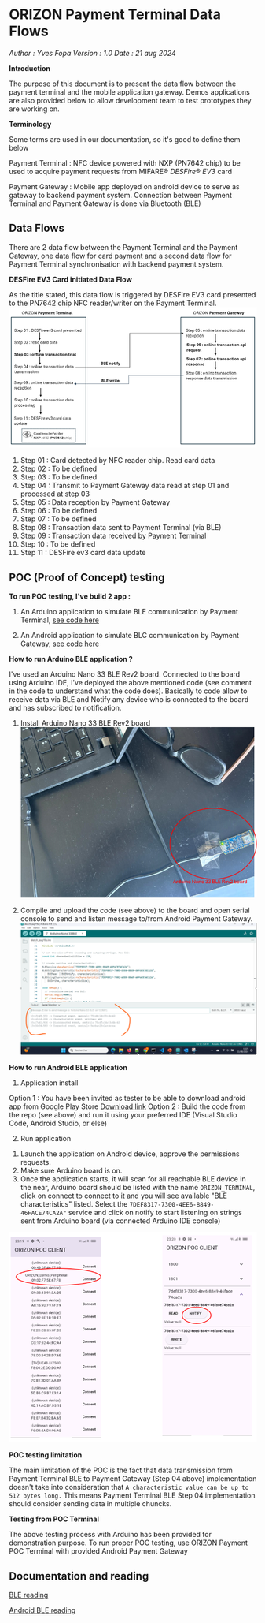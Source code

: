 # ORIZON Payment Terminal Data Flows 

*Author : Yves Fopa
Version : 1.0
Date : 21 aug 2024*

**Introduction**

The purpose of this document is to present the data flow between the payment terminal and the mobile application gateway.
Demos applications are also provided below to allow development team to test prototypes they are working on.

**Terminology**

Some terms are used in our documentation, so it's good to define them below 

Payment Terminal : NFC device powered with NXP (PN7642 chip) to be used to acquire payment requests from MIFARE® _DESFire_® _EV3_ card

Payment Gateway : Mobile app deployed on android device to serve as gateway to backend payment system. Connection between Payment Terminal and Payment Gateway is done via Bluetooth (BLE)

## Data Flows

There are 2 data flow between the Payment Terminal and the Payment Gateway, one data flow for card payment and a second data flow for Payment Terminal synchronisation with backend payment system.

**DESFire EV3 Card initiated Data Flow**

As the title stated, this data flow is triggered by DESFire EV3 card presented to the PN7642 chip NFC reader/writer on the Payment Terminal.
![Figure1](Data%20Flow%202024-08-21%20205156.png)

 1. Step 01 : Card detected by NFC reader chip. Read card data
 2. Step 02 : To be defined
 3. Step 03 : To be defined
 4. Step 04 : Transmit to Payment Gateway data read at step 01 and processed at step 03
 5. Step 05 : Data reception by Payment Gateway
 6. Step 06 : To be defined
 7. Step 07 : To be defined
 8. Step 08 : Transaction data sent to Payment Terminal (via BLE)
 9. Step 09 : Transaction data received by Payment Terminal
 10. Step 10 : To be defined
 11. Step 11 : DESFire ev3 card data update

## POC (Proof of Concept) testing

**To run POC testing, I've build 2 app :**

 1. An Arduino application to simulate BLE communication by Payment Terminal, [see code here](https://github.com/yvesfopa77/orizonbleperipheralpoc/blob/main/sketch_aug19a/sketch_aug19a.ino)

 2. An Android application to simulate BLC communication by Payment Gateway, [see code here](https://github.com/yvesfopa77/orizonbleclientpoc)

**How to run Arduino BLE application ?**

I've used an Arduino Nano 33 BLE Rev2 board.
Connected to the board using Arduino IDE, I've deployed the above mentioned code (see comment in the code to understand what the code does). Basically to code allow to receive data via BLE and Notify any device who is connected to the board and has subscribed to notification.
1) Install Arduino Nano 33 BLE Rev2 board
![board install](Arduino%20Nano%20BLE%20Rev2%202024-08-21%20224506.png)

2) Compile and upload the code (see above) to the board and open serial console to send and listen message to/from Android Payment Gateway.
![IDE](Arduino%20IDE%202024-08-21%20225010.png)

**How to run Android BLE application**

1) Application install

Option 1 : You have been invited as tester to be able to download android app from Google Play Store [Download link](https://play.google.com/apps/internaltest/4700155119323285744)
Option 2 : Build the code from the repo (see above) and run it using your preferred IDE (Visual Studio Code, Android Studio, or else)

2) Run application

 1. Launch the application on Android device, approve the permissions requests.
 2. Make sure Arduino board is on.
 3. Once the application starts, it will scan for all reachable BLE device in the near, Arduino board should be listed with the name `ORIZON_TERMINAL`, click on connect to connect to it and you will see available "BLE characteristics" listed. Select the `7DEF8317-7300-4EE6-8849-46FACE74CA2A"` service and click on notify to start listening on strings sent from Arduino board (via connected Arduino IDE console)

![Android BLE app](Android%20BLE%202024-08-21%20232351.png)

**POC testing limitation**

The main limitation of the POC is the fact that data transmission from Payment Terminal BLE to Payment Gateway (Step 04 above) implementation doesn't take into consideration that `A characteristic value can be up to 512 bytes long.` This means Payment Terminal BLE Step 04 implementation should consider sending data in multiple chuncks.

**Testing from POC Terminal** 

The above testing process with Arduino has been provided for demonstration purpose. 
To run proper POC testing, use ORIZON Payment POC Terminal with provided Android Payment Gateway

## Documentation and reading

[BLE reading](https://www.arduino.cc/reference/en/libraries/arduinoble/)
		
[Android BLE reading](https://punchthrough.com/android-ble-guide/)